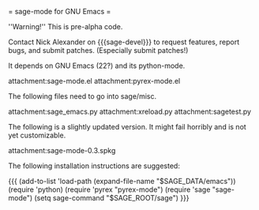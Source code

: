 = sage-mode for GNU Emacs =

 ''Warning!''  This is pre-alpha code.

Contact Nick Alexander on {{{sage-devel}}} to request features, report bugs, and submit patches.  (Especially submit patches!)

It depends on GNU Emacs (22?) and its python-mode.

attachment:sage-mode.el
attachment:pyrex-mode.el

The following files need to go into sage/misc.

attachment:sage_emacs.py
attachment:xreload.py
attachment:sagetest.py

The following is a slightly updated version.  It might fail horribly and is not yet customizable.

attachment:sage-mode-0.3.spkg

The following installation instructions are suggested:

{{{
(add-to-list 'load-path (expand-file-name "$SAGE_DATA/emacs"))
(require 'python)
(require 'pyrex "pyrex-mode")
(require 'sage "sage-mode")
(setq sage-command "$SAGE_ROOT/sage")
}}}
